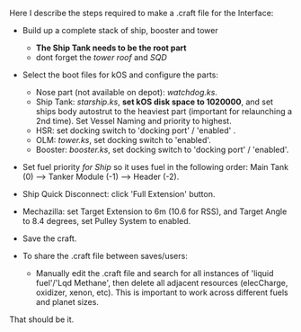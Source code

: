 Here I describe the steps required to make a .craft file for the Interface:


- Build up a complete stack of ship, booster and tower
    - **The Ship Tank needs to be the root part**
    - dont forget the *tower roof* and *SQD*
- Select the boot files for kOS and configure the parts:
    - Nose part (not available on depot): *watchdog.ks*.
    - Ship Tank: *starship.ks*, **set kOS disk space to 1020000**, and set ships body autostrut to the heaviest part (important for relaunching a 2nd time). Set Vessel Naming and priority to highest.
    - HSR: set docking switch to 'docking port' / 'enabled' .
    - OLM: *tower.ks*, set docking switch to 'enabled'.
    - Booster: *booster.ks*, set docking switch to 'docking port' / 'enabled'. 
- Set fuel priority *for Ship* so it uses fuel in the following order: Main Tank (0) --> Tanker Module (-1) --> Header  (-2).
- Ship Quick Disconnect: click 'Full Extension' button.
- Mechazilla: set Target Extension to 6m (10.6 for RSS), and Target Angle to 8.4 degrees, set Pulley System to enabled.
- Save the craft.

- To share the .craft file between saves/users:
    - Manually edit the .craft file and search for all instances of 'liquid fuel'/'Lqd Methane', then delete all adjacent resources (elecCharge, oxidizer, xenon, etc). This is important to work across different fuels and planet sizes.

That should be it.
